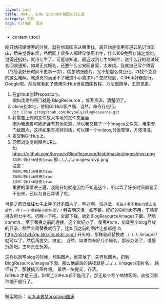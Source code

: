 ```yaml
---
layout: post
title: 拜拜了，七牛。GitHub才是图床的王道
category: 工具
tags: GitHub  图床
---
```

* content
{:toc}

刚开始搭建博客的时候，就在想着图床从哪里找，最开始是使用有道云笔记当图床，后来觉得麻烦，然后网上很多人都建议使用七牛，什么10G免费存储之类的，觉得还挺好，就用七牛了，可是谁知道，最近收到七牛的邮件，说什么我的测试域名回收通知，如果正式域名，还要什么公安网备案，太麻烦。我就自己写个博客（尽管我好长时间不更新一次），偶尔贴张图片，又不想那么商业化，咋找个免费的这么难啊。难道真的满足不了我这小小需求吗？忽然想到，GitHub好像就行。Google吧。然后就看到了使用GitHub当做图床教程，方法很简单，五部搞定。
1. 在github创建repository。   
例如我建的项目就是 BlogResource ，博客资源，清楚明了，
2. clone到本地，使用GitHub客户端，当然，命令行也行。   
`git clone git@github.com:hoyouly/BlogResource.git`
3. 将需要上传的文件放入本地的文件夹里面.    
因为我想着可能还会有其他资源，所以我又建了一个images文件夹，用来专门放图片。这样如果有视频的话，可以建一个videos,分类管理，方便清洗。
4. 提交到GitHub上。
5. 网页浏览复制图片URL。   
如 https://github.com/hoyouly/BlogResource/blob/master/imges/mvp.png    
`将URL中blob替换为raw`,即 ../../../../images/mvp.png  
注意：   
`将URL中blob替换为raw`   
`将URL中blob替换为raw`   
`将URL中blob替换为raw`   
重要的事情说三遍，我刚开始就是因为不知道这个，所以弄了好长时间都显示不出来，还以为自己弄错了呢。   

可是之前已经往七牛上弄了好多图片了，咋办啊，没办法，`有些人看不着前门就去找后门，得！一下撞到骗子的怀里了！`韩春明这话一点不错，好好的GitHub不用，干嘛非得去用七牛呢。折腾一下吧。全部下载，放到BlogResource/images下面。然后commit。
至于替换之前的连接，这个就好办了，使用Atom，加载整个blog存放的目录，然后全局替换就行了，比如我之前的图片连接都是 以 http://p5sfwb51p.bkt.clouddn.com/ 开头的，那样全局替换成 ../../../../images/ 就可以了，然后再提交，搞定。
当然，如果你有好几个域名，那没办法了，慢慢折腾吧。生命贵在折腾。

这样以后写blog的时候，想贴图片，就简单了，先弄张图片，扔到BlogResource/images下面，那么他最后的路径就是../../../../images/图片名， 路径有了，那就插入图片吧。 最后一块提交，齐活。  
GitHub 才是王道，如果连GitHub都不能用了，那还敲个写个啥博客啊，直接回家种地不就行了。

---
搬运地址：
[github做Markdown图床](https://www.jianshu.com/p/33eeacac3344)
